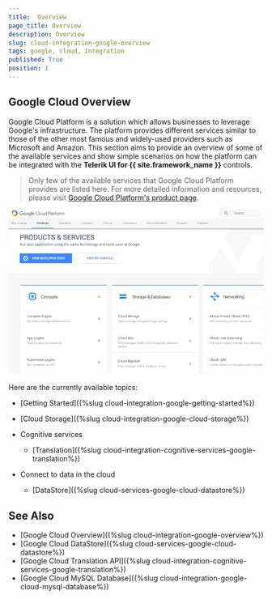 ```yaml
---
title:  Overview
page_title: Overview
description: Overview
slug: cloud-integration-google-overview
tags: google, cloud, integration
published: True
position: 1
---
```


## Google Cloud Overview

Google Cloud Platform is a solution which allows businesses to leverage Google's infrastructure. The platform provides different services similar to those of the other most famous and widely-used providers such as Microsoft and Amazon. This section aims to provide an overview of some of the available services and show simple scenarios on how the platform can be integrated with the **Telerik UI for {{ site.framework_name }}** controls.

> Only few of the available services that Google Cloud Platform provides are listed here. For more detailed information and resources, please visit [Google Cloud Platform's product page](https://cloud.google.com/products/).

![Google Cloud Services](images/google_cloud_overview.png)

Here are the currently available topics:

* [Getting Started]({%slug cloud-integration-google-getting-started%})

* [Cloud Storage]({%slug cloud-integration-google-cloud-storage%})

* Cognitive services

    * [Translation]({%slug cloud-integration-cognitive-services-google-translation%})

* Connect to data in the cloud

    * [DataStore]({%slug cloud-services-google-cloud-datastore%})

## See Also

- [Google Cloud Overview]({%slug cloud-integration-google-overview%})
- [Google Cloud DataStore]({%slug cloud-services-google-cloud-datastore%})
- [Google Cloud Translation API]({%slug cloud-integration-cognitive-services-google-translation%})
- [Google Cloud MySQL Database]({%slug cloud-integration-google-cloud-mysql-database%})